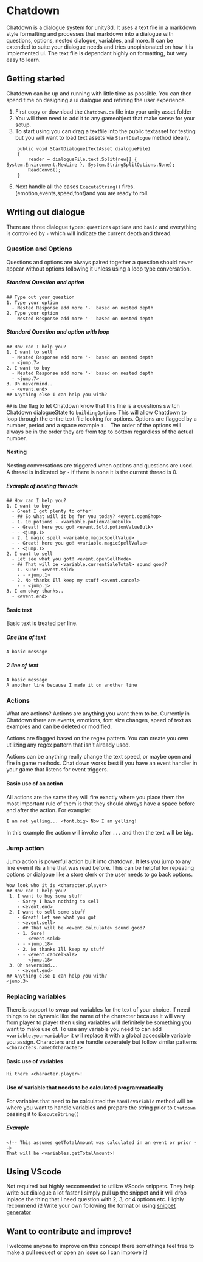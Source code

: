 # Chatdown
Chatdown is a dialogue system for unity3d. It uses a text file in a markdown style formatting and processes that markdown into a dialogue with questions, options, nested dialogue, variables, and more. It can be extended to suite your dialogue needs and tries unopinionated on how it is implemented ui. The text file is dependant highly on formatting, but very easy to learn. 

## Getting started
Chatdown can be up and running with little time as possible. You can then spend time on designing a ui dialogue and refining the user experience.

1. First copy or download the `Chatdown.cs` file into your unity asset folder
2. You will then need to add it to any gameobject that make sense for your setup.
3. To start using you can drag a textfile into the public textasset for testing but you will want to load text assets via `StartDialogue` method ideally.
```
    public void StartDialogue(TextAsset dialogueFile)
    {
        reader = dialogueFile.text.Split(new[] { System.Environment.NewLine }, System.StringSplitOptions.None);
        ReadConvo();
    }
```
5. Next handle all the cases `ExecuteString()` fires. (emotion,events,speed,font)and you are ready to roll. 


## Writing out dialogue
There are three dialogue types: `questions` `options` and `basic` and everything is controlled by `-` which will indicate the current depth and thread.

### Question and Options
Questions and options are always paired together a question should never appear without options following it unless using a loop type conversation. 

##### Standard Question and option
```
## Type out your question
1. Type your option
  - Nested Response add more '-' based on nested depth
2. Type your option
  - Nested Response add more '-' based on nested depth
```
##### Standard Question and option with loop
```
## How can I help you?
1. I want to sell
  - Nested Response add more '-' based on nested depth
  - <jump.7>
2. I want to buy
  - Nested Response add more '-' based on nested depth
  - <jump.7>
3. Uh nevermind..
  - <event.end>
## Anything else I can help you with?
```
 
 `##` is the flag to let Chatdown know that this line is a questions switch Chatdown dialogueState to `buildingOptions` This will allow Chatdown to loop through the entire text file looking for options. Options are flagged by a number, period and a space example `1. ` The order of the options will always be in the order they are from top to bottom regardless of the actual number.

 
#### Nesting

Nesting conversations are triggered when options and questions are used. A thread is indicated by `-` if there is none it is the current thread is 0. 

##### Example of nesting threads
```
## How can I help you?
1. I want to buy
  - Great I got plenty to offer! 
  - ## So what will it be for you today? <event.openShop>
  - 1. 10 potions - <variable.potionValueBulk>
  - - Great! here you go! <event.Sold.potionValueBulk>
  - - <jump.1>
  - 2. 1 magic spell <variable.magicSpellValue>
  - - Great! here you go! <variable.magicSpellValue>
  - - <jump.1>
2. I want to sell
  - Let see what you got! <event.openSellMode>
  - ## That will be <variable.currentSaleTotal> sound good?
  - 1. Sure! <event.sold>
    - - <jump.1>
  - 2. No thanks Ill keep my stuff <event.cancel>
    - - <jump.1>
3. I am okay thanks..
  - <event.end>
 ```


#### Basic text
Basic text is treated per line. 

##### One line of text
```
A basic message
```

##### 2 line of text
```
A basic message
A another line because I made it on another line
```

### Actions
What are actions? Actions are anything you want them to be. Currently in Chatdown there are events, emotions, font size changes, speed of text as examples and can be deleted or modified. 

Actions are flagged based on the regex pattern. You can create you own utilizing any regex pattern that isn't already used. 

Actions can be anything really change the text speed, or maybe open and fire in game methods. Chat down works best if you have an event handler in your game that listens for event triggers. 


#### Basic use of an action
All actions are the same they will fire exactly where you place them the most important rule of them is that they should always have a space before and after the action. For example:
```
I am not yelling... <font.big> Now I am yelling!
```
In this example the action will invoke after `...` and then the text will be big.

### Jump action
Jump action is powerful action built into chatdown. It lets you jump to any line even if its a line that was read before. This can be helpful for repeating options or dialgoue like a store clerk or the user needs to go back options. 

```
Wow look who it is <character.player>
## How can I help you?
 1. I want to buy some stuff
    - Sorry I have nothing to sell
    - <event.end>
 2. I want to sell some stuff
    - Great! Let see what you got 
    - <event.sell>
    - ## That will be <event.calculate> sound good?
    - 1. Sure!
    - - <event.sold>
    - - <jump.18>
    - 2. No thanks Ill keep my stuff
    - - <event.cancelSale>
    - - <jump.18>
 3. Oh nevermind...
    - <event.end> 
## Anything else I can help you with?
<jump.3>
```

### Replacing variables
There is support to swap out variables for the text of your choice. If need things to be dynamic like the name of the character because it will vary from player to player then using variables will definitely be something you want to make use of. To use any variable you need to can add `<variable.yourvariable>` it will replace it with a global accessible variable you assign. Characters and are handle seperately but follow similar patterns `<characters.nameOfCharacter>` 

#### Basic use of variables
```
Hi there <character.player>!
```

#### Use of variable that needs to be calculated programmatically 
For variables that need to be calculated the `handleVariable` method will be where you want to handle variables and prepare the string prior to `Chatdown` passing it to `ExecuteString()`

##### Example
```
<!-- This assumes getTotalAmount was calculated in an event or prior -->
That will be <variables.getTotalAmount>!
```

## Using VScode
Not required but highly reccomended to utilize VScode snippets. They help write out dialogue a lot faster I simply pull up the snippet and it will drop inplace the thing that I need question with 2, 3, or 4 options etc. Highly recommend it! Write your own following the format or using [snippet generator](https://snippet-generator.app/)

## Want to contribute and improve!
I welcome anyone to improve on this concept there somethings feel free to make a pull request or open an issue so I can improve it! 
